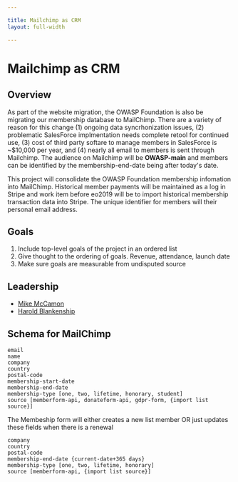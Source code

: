 ```yaml
---

title: Mailchimp as CRM
layout: full-width

---
```


# Mailchimp as CRM

## Overview

As part of the website migration, the OWASP Foundation is also be migrating our membership database to MailChimp. There are a variety of reason for this change (1) ongoing data syncrhonization issues, (2) problematic SalesForce implmentation needs complete retool for continued use, (3) cost of third party softare to manage members in SalesForce is ~$10,000 per year, and (4) nearly all email to members is sent through Mailchimp. The audience on Mailchimp will be **OWASP-main** and members can be identified by the membership-end-date being after today's date.

This project will consolidate the OWASP Foundation membership infomation into MailChimp. Historical member payments will be maintained as a log in Stripe and work item before eo2019 will be to import historical membership transaction data into Stripe.  The unique identifier for members will their personal email address.

## Goals

1. Include top-level goals of the project in an ordered list
2. Give thought to the ordering of goals. Revenue, attendance, launch date
3. Make sure goals are measurable from undisputed source

## Leadership

* [Mike McCamon](mailto:mike.mccamon@owasp.com?subject=Mailchimp%20CRM)
* [Harold Blankenship](mailto:harold.blankenship@owasp.com?subject=Mailchimp%20CRM)

## Schema for MailChimp

```
email
name
company
country
postal-code
membership-start-date
membership-end-date
membership-type [one, two, lifetime, honorary, student]
source [memberform-api, donateform-api, gdpr-form, {import list source}]
```

The Membeship form will either creates a new list member OR just updates these fields when there is a renewal

```
company
country
postal-code
membership-end-date {current-date+365 days}
membership-type [one, two, lifetime, honorary]
source [memberform-api, {import list source}]
```

